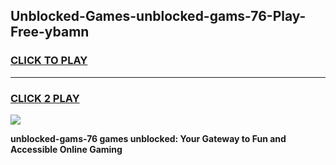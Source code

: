 
## Unblocked-Games-unblocked-gams-76-Play-Free-ybamn
<h3>
<a href="https://premium76.site?title=unblocked-gams-76&ref=20A">CLICK TO PLAY</a></h3>
<hr>

<h3>
<a href="https://premium76.site?title=unblocked-gams-76&ref=20A">CLICK 2 PLAY</a>
  
</h3>

<a href="https://premium76.site?title=unblocked-gams-76&ref=20A"><img src="https://clearcache.store/games.png"></a>


**unblocked-gams-76 games unblocked: Your Gateway to Fun and Accessible Online Gaming**
